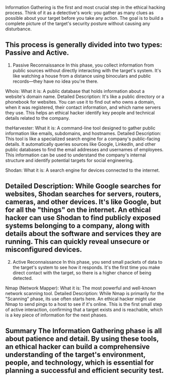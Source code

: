 Information Gathering is the first and most crucial step in the ethical hacking process. Think of it as a detective's work: you gather as many clues as possible about your target before you take any action. The goal is to build a complete picture of the target's security posture without causing any disturbance.

This process is generally divided into two types: Passive and Active.
---
1. Passive Reconnaissance
In this phase, you collect information from public sources without directly interacting with the target's system. It's like watching a house from a distance using binoculars and public records—they have no idea you're there.

Whois:
What it is: A public database that holds information about a website's domain name.
Detailed Description: It's like a public directory or a phonebook for websites. You can use it to find out who owns a domain, when it was registered, their contact information, and which name servers they use. This helps an ethical hacker identify key people and technical details related to the company.

theHarvester:
What it is: A command-line tool designed to gather public information like emails, subdomains, and hostnames.
Detailed Description: This tool is like a specialized search engine for a company's public-facing details. It automatically queries sources like Google, LinkedIn, and other public databases to find the email addresses and usernames of employees. This information can be used to understand the company's internal structure and identify potential targets for social engineering.

Shodan:
What it is: A search engine for devices connected to the internet.

Detailed Description: While Google searches for websites, Shodan searches for servers, routers, cameras, and other devices. It's like Google, but for all the "things" on the internet. An ethical hacker can use Shodan to find publicly exposed systems belonging to a company, along with details about the software and services they are running. This can quickly reveal unsecure or misconfigured devices.
---
2. Active Reconnaissance
In this phase, you send small packets of data to the target's system to see how it responds. It's the first time you make direct contact with the target, so there is a higher chance of being detected.

Nmap (Network Mapper):
What it is: The most powerful and well-known network scanning tool.
Detailed Description: While Nmap is primarily for the "Scanning" phase, its use often starts here. An ethical hacker might use Nmap to send pings to a host to see if it's online. This is the first small step of active interaction, confirming that a target exists and is reachable, which is a key piece of information for the next phases.

Summary
The Information Gathering phase is all about patience and detail. By using these tools, an ethical hacker can build a comprehensive understanding of the target's environment, people, and technology, which is essential for planning a successful and efficient security test.
---
